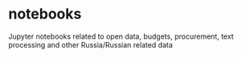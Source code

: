 # notebooks
Jupyter notebooks related to open data, budgets, procurement, text processing and other Russia/Russian related data
